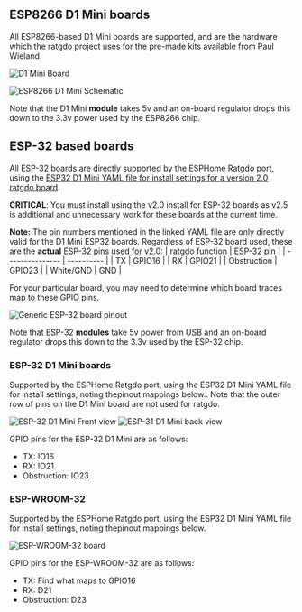 ## ESP8266 D1 Mini boards
All ESP8266-based D1 Mini boards are supported, and are the hardware which the ratgdo project uses for the pre-made kits available from Paul Wieland.

![D1 Mini Board](https://github.com/Kaldek/rat-ratgdo/blob/main/images/D1%20Mini%20board.jpg)

![ESP8266 D1 Mini Schematic](https://github.com/Kaldek/rat-ratgdo/blob/main/schematics/ratgdo%20open%20source%20D1%20Mini_schem_v4.png)

Note that the D1 Mini **module** takes 5v and an on-board regulator drops this down to the 3.3v power used by the ESP8266 chip.

## ESP-32 based boards
All ESP-32 boards are directly supported by the ESPHome Ratgdo port, using the [ESP32 D1 Mini YAML file for install settings for a version 2.0 ratgdo board](https://github.com/ratgdo/esphome-ratgdo/blob/main/static/v2board_esp32_d1_mini.yaml).

**CRITICAL**: You must install using the v2.0 install for ESP-32 boards as v2.5 is additional and unnecessary work for these boards at the current time.

**Note:** The pin numbers mentioned in the linked YAML file are only directly valid for the D1 Mini ESP32 boards.  Regardless of ESP-32 board used, these are the **actual** ESP-32 pins used for v2.0:
| ratgdo function | ESP-32 pin |
| --------------- | ---------- |
| TX              | GPIO16     |
| RX              | GPIO21     |
| Obstruction     | GPIO23     |
| White/GND       | GND        |

For your particular board, you may need to determine which board traces map to these GPIO pins.

![Generic ESP-32 board pinout](https://github.com/Kaldek/rat-ratgdo/blob/main/schematics/ratgdo%20open%20source%20ESP-32_schem_v4.png)

Note that ESP-32 **modules** take 5v power from USB and an on-board regulator drops this down to the 3.3v used by the ESP-32 chip.

### ESP-32 D1 Mini boards
Supported by the ESPHome Ratgdo port, using the ESP32 D1 Mini YAML file for install settings, noting thepinout mappings below..  Note that the outer row of pins on the D1 Mini board are not used for ratgdo.

![ESP-32 D1 Mini Front view](https://github.com/Kaldek/rat-ratgdo/blob/main/images/ESP32%20D1%20Mini%20board-front.png)
![ESP-31 D1 Mini back view](https://github.com/Kaldek/rat-ratgdo/blob/main/images/ESP32%20D1%20Mini%20board-back.jpg)

GPIO pins for the ESP-32 D1 Mini are as follows:
- TX: IO16
- RX: IO21
- Obstruction: IO23

### ESP-WROOM-32
Supported by the ESPHome Ratgdo port, using the ESP32 D1 Mini YAML file for install settings, noting thepinout mappings below.

![ESP-WROOM-32 board](https://github.com/Kaldek/rat-ratgdo/blob/main/images/ESP-WROOM-32%20board.jpg)

GPIO pins for the ESP-WROOM-32 are as follows:
- TX: Find what maps to GPIO16
- RX: D21
- Obstruction: D23
